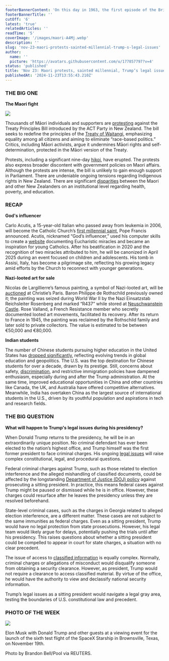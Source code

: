 ```yaml
---
footerBannerContent: 'On this day in 1963, the first episode of the British science-fiction television series Doctor Who aired, becoming a landmark of British popular culture.'
footerBannerTitle: ''
cutOff: '6'
latest: 'true'
relatedArticles: ''
readTime: '5'
coverImage: '/images/maori-A4Mj.webp'
description: ''
slug: 'nov-23-maori-protests-sainted-millennial-trump-s-legal-issues'
author:
  name: ''
  picture: 'https://avatars.githubusercontent.com/u/177857797?v=4'
status: 'published'
title: 'Nov 23: Maori protests, sainted millennial, Trump’s legal issues'
publishedAt: '2024-11-23T13:55:43.210Z'
---
```


### THE BIG ONE

**The Maori fight**

![](/images/maori-gyMj.webp)

Thousands of Māori individuals and supporters are [protesting](https://www.aljazeera.com/news/2024/11/19/why-are-new-zealands-maori-protesting-over-colonial-era-treaty-bill) against the Treaty Principles Bill introduced by the ACT Party in New Zealand. The bill seeks to redefine the principles of the [Treaty of Waitangi](https://nzhistory.govt.nz/politics/treaty/the-treaty-in-brief), emphasizing equality among all citizens and aiming to eliminate “race-based politics.” Critics, including Māori activists, argue it undermines Māori rights and self-determination, protected in the Māori version of the Treaty.

Protests, including a significant nine-day [hikoi](https://www.bbc.com/news/live/ckgrwem73gmt), have erupted. The protests also express broader discontent with government policies on Maori affairs. Although the protests are intense, the bill is unlikely to gain enough support in Parliament. There are undeniable ongoing tensions regarding Indigenous rights in New Zealand. There are significant [disparities](https://teara.govt.nz/en/ethnic-inequalities) between the Maori and other New Zealanders on an institutional level regarding health, poverty, and education.  

### RECAP

**God's influencer**

Carlo Acutis, a 15-year-old Italian who passed away from leukemia in 2006, will become the Catholic Church’s [first millennial saint](https://www.politico.eu/article/pope-francis-teenage-millennial-saint-carlo-acutis/), Pope Francis announced. Acutis, nicknamed “God’s influencer,” used his computer skills to create a [website](http://www.miracolieucaristici.org/en/Liste/list.html) documenting Eucharistic miracles and became an inspiration for young Catholics. After his beatification in 2020 and the recognition of two miracles attributed to him, he will be canonized in April 2025 during an event focused on children and adolescents. His tomb in Assisi, Italy, has become a pilgrimage site, reflecting his growing legacy amid efforts by the Church to reconnect with younger generations.

**Nazi-looted art for sale**

Nicolas de Largillierre’s famous painting, a symbol of Nazi-looted art, will be [auctioned](https://www.france24.com/en/france/20241121-french-painting-stolen-by-the-nazis-goes-on-auction-at-christie-s-paris) at Christie’s Paris. Baron Philippe de Rothschild previously owned it; the painting was seized during World War II by the Nazi Einsatzstab Reichsleiter Rosenberg and marked “R437” while stored at [Neuschwanstein Castle](https://www.neuschwanstein.de/englisch/idea/index.htm). Rose Valland, a French Resistance member who secretly documented looted art movements, facilitated its recovery. After its return to France in 1945, the painting was reclaimed by the Rothschild family and later sold to private collectors. The value is estimated to be between €50,000 and €80,000.

**Indian students**

The number of Chinese students pursuing higher education in the United States has [dropped significantly](https://edition.cnn.com/2024/11/20/us/china-international-students-us-decline-hnk-dst/index.html#:~:text=During%20the%20last%20academic%20year,nonprofit%20Institute%20of%20International%20Education.), reflecting evolving trends in global education and geopolitics. The U.S. was the top destination for Chinese students for over a decade, drawn by its prestige. Still, concerns about safety, [discrimination](https://www.axios.com/2023/05/01/chinese-americans-report-racial-discrimination-asian-hate), and restrictive immigration policies have dampened enthusiasm, especially during and after the Trump administration. At the same time, improved educational opportunities in China and other countries like Canada, the UK, and Australia have offered competitive alternatives. Meanwhile, India has overtaken China as the largest source of international students in the U.S., driven by its youthful population and aspirations in tech and research fields.

### THE BIG QUESTION

**What will happen to Trump's legal issues during his presidency?**

When Donald Trump returns to the presidency, he will be in an extraordinarily unique position. No criminal defendant has ever been elected to the nation’s highest office, and Trump himself was the first former president to face criminal charges. His ongoing [legal issues](https://www.theatlantic.com/ideas/archive/2024/11/donald-trump-legal-cases-charges/675531/) will raise complex constitutional, legal, and procedural questions.

Federal criminal charges against Trump, such as those related to election interference and the alleged mishandling of classified documents, could be affected by the longstanding [Department of Justice (DOJ) policy](https://edition.cnn.com/2024/11/06/politics/what-happens-to-trump-criminal-cases/index.html) against prosecuting a sitting president. In practice, this means federal cases against Trump might be paused or dismissed while he is in office. However, these charges could resurface after he leaves the presidency unless they are resolved beforehand.

State-level criminal cases, such as the charges in Georgia related to alleged election interference, are a different matter. These cases are not subject to the same immunities as federal charges. Even as a sitting president, Trump would have no legal protection from state prosecutions. However, his legal team would likely argue for delays, potentially pushing the trials until after his presidency. This raises questions about whether a sitting president could be compelled to appear in court for state charges, a situation with no clear precedent.

The issue of access to [classified information](https://theconversation.com/trumps-criminal-conviction-wont-stop-him-from-getting-security-clearance-as-president-243104) is equally complex. Normally, criminal charges or allegations of misconduct would disqualify someone from obtaining a security clearance. However, as president, Trump would not require a clearance to access classified material. By virtue of the office, he would have the authority to view and declassify national security information.

Trump’s legal issues as a sitting president would navigate a legal gray area, testing the boundaries of U.S. constitutional law and precedent.

### PHOTO OF THE WEEK

![](/images/elon-musk-with-donald-trump-k4MT.webp)

Elon Musk with Donald Trump and other guests at a viewing event for the launch of the sixth test flight of the SpaceX Starship in Brownsville, Texas, on November 19th. 

Photo by Brandon Bell/Pool via REUTERS.